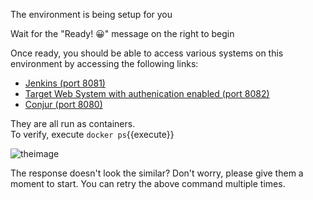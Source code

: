 
The environment is being setup for you

Wait for the "Ready! 😀" message on the right to begin

Once ready, you should be able to access various systems on this environment by accessing the following links:

- [Jenkins (port 8081)]({{TRAFFIC_HOST1_8081}})
- [Target Web System with authenication enabled (port 8082)]({{TRAFFIC_HOST1_8082}})
- [Conjur (port 8080)]({{TRAFFIC_HOST1_8080}})

They are all run as containers.   
To verify, execute `docker ps`{{execute}}

![theimage](https://github.com/quincycheng/katacoda-scenarios/raw/master/conjur-jenkins/media/00-docker.PNG)

The response doesn't look the similar?  Don't worry, please give them a moment to start.
You can retry the above command multiple times.

